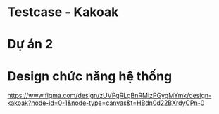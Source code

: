 # Testcase - Kakoak
# Dự án 2
# Design chức năng hệ thống
https://www.figma.com/design/zUVPgRLgBnRMizPGygMYmk/design-kakoak?node-id=0-1&node-type=canvas&t=HBdn0d22BXrdyCPn-0
